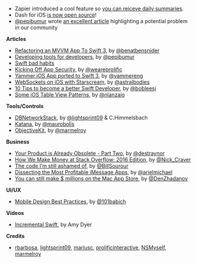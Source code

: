 * Zapier introduced a cool feature so [you can reiceve daily summaries](https://zapier.com/blog/custom-digest-app/).
* Dash for iOS [is now open source](https://kapeli.com/dash_ios)!
* [@pepibumur](http://twitter.com/pepibumur) wrote [an excellent article](http://ppinera.es/2016/11/16/in-a-world.html) highlighting a potential problem in our community

**Articles**

* [Refactoring an MVVM App To Swift 3](http://www.bensnider.com/refactoring-an-mvvm-app-to-swift-3.html), by [@benatbensnider](https://twitter.com/benatbensnider)
* [Developing tools for developers](http://ppinera.es/2016/11/12/developing-tools-for-developers.html), by [@pepibumur](http://twitter.com/pepibumur)
* [Swift bad habits](https://www.reddit.com/r/swift/comments/5d0h1t/what_are_bad_habits_those_new_to_swift_or_even/)
* [Kicking Off App Security](http://blog.prolificinteractive.com/2016/11/15/kicking-off-app-security/), by [@weareprolific](https://twitter.com/weareprolific)
* [Yammer iOS App ported to Swift 3](https://medium.com/@yammereng/yammer-ios-app-ported-to-swift-3-e3496525add1#.oe7o3bizp), by [@yammereng](https://twitter.com/yammereng)
* [WebSockets on iOS with Starscream](https://www.raywenderlich.com/143874/websockets-ios-starscream), by [@astralbodies](https://twitter.com/astralbodies)
* [10 Tips to become a better Swift Developer](https://medium.com/ios-geek-community/10-tips-to-become-better-swift-developer-a7c2ab6fc0c2#.8kenx6dj7), by [@bobleesj](https://twitter.com/bobleesj)
* [Some iOS Table View Patterns](http://www.lanza.io/swift,/ios/2016/11/10/iOS-table-view-patterns.html), by [@nlanzaio](https://twitter.com/nlanzaio)


**Tools/Controls**

* [DBNetworkStack](https://github.com/dbsystel/DBNetworkStack), by [@lightsprint09](https://twitter.com/lightsprint09) & C.Himmelsbach
* [Katana](https://github.com/BendingSpoons/katana-swift), by [@maurobolis](https://twitter.com/maurobolis)
* [ObjectiveKit](https://github.com/marmelroy/ObjectiveKit), by [@marmelroy](https://twitter.com/marmelroy)

**Business**

* [Your Product is Already Obsolete - Part Two](https://blog.intercom.com/your-product-is-already-obsolete/#part-two), by [@destraynor](https://twitter.com/destraynor)
* [How We Make Money at Stack Overflow: 2016 Edition](http://stackoverflow.blog/2016/11/How-We-Make-Money-at-Stack-Overflow-2016-Edition/), by [@Nick_Craver](https://twitter.com/Nick_Craver)
* [The code I’m still ashamed of](https://medium.freecodecamp.com/the-code-im-still-ashamed-of-e4c021dff55e#.blirozt4u), by [@BillSourour](https://twitter.com/BillSourour)
* [Dissecting the Most Profitable iMessage Apps](http://blog.appfigures.com/dissecting-the-most-profitable-imessage-apps/), by [@arielmichael](https://twitter.com/arielmichael)
* [You can still make $ millions on the Mac App Store](https://medium.com/@denzhadanov/you-can-still-make-millions-on-the-mac-app-store-9c7134a924#.ogpdwrgj5), by [@DenZhadanov](https://twitter.com/DenZhadanov)

**UI/UX**

* [Mobile Design Best Practices](http://babich.biz/mobile-design-best-practices/), by [@101babich](https://twitter.com/101babich)

**Videos**

* [Incremental Swift](https://realm.io/news/tryswift-amy-dyer-incremental-swift/), by Amy Dyer

**Credits**

* [rbarbosa](https://github.com/rbarbosa), [lightsprint09](https://github.com/lightsprint09), [mariusc](https://github.com/mariusc), [prolificinteractive](https://github.com/prolificinteractive), [NSMyself](https://github.com/NSMyself), [marmelroy](https://github.com/marmelroy)
